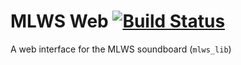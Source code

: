 # MLWS Web [![Build Status](https://travis-ci.org/Mr-Llama-s-Wonderful-Soundboard/mlws_web.svg?branch=master)](https://travis-ci.org/Mr-Llama-s-Wonderful-Soundboard/mlws_web)

A web interface for the MLWS soundboard (`mlws_lib`)